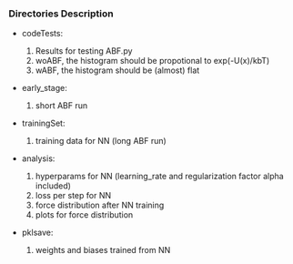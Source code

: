 ### Directories Description

* codeTests:
	1. Results for testing ABF.py
	2. woABF, the histogram should be propotional to exp(-U(x)/kbT)
	3. wABF, the histogram should be (almost) flat 

* early_stage:
	1. short ABF run 

* trainingSet:
	1. training data for NN (long ABF run)

* analysis:
	1. hyperparams for NN (learning_rate and regularization factor alpha included)
	2. loss per step for NN
	3. force distribution after NN training 
	4. plots for force distribution

* pklsave:
	1. weights and biases trained from NN
